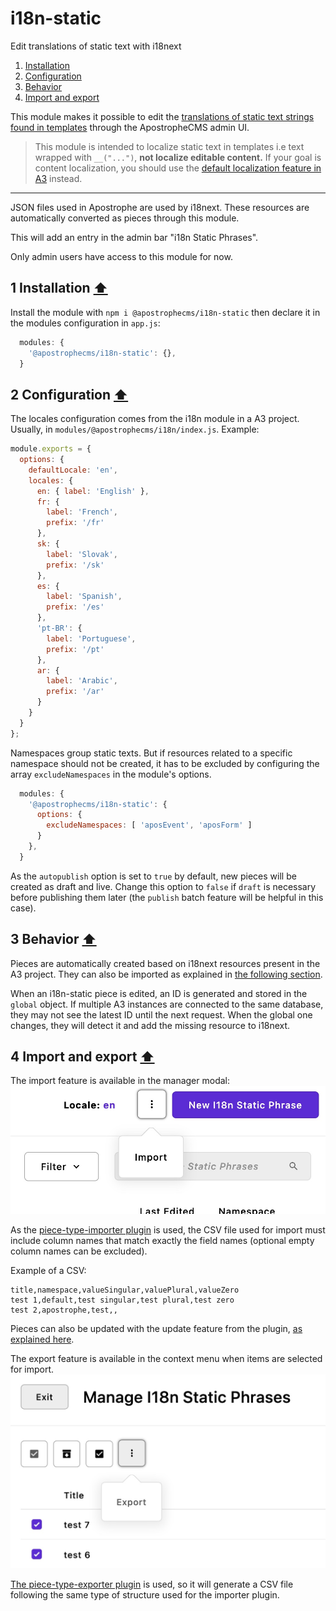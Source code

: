 <a id="contents"></a>

# i18n-static
Edit translations of static text with i18next

1. [Installation](#1)<br>
2. [Configuration](#2)<br>
3. [Behavior](#3)<br>
4. [Import and export](#4)<br>

This module makes it possible to edit the [translations of static text strings found in templates](https://v3.docs.apostrophecms.org/guide/localization/static.html) through the ApostropheCMS admin UI.

> This module is intended to localize static text in templates i.e text wrapped with `__("...")`, **not localize editable content.** If your goal is content localization, you should use the [default localization feature in A3](https://v3.docs.apostrophecms.org/guide/localization/) instead.

---

JSON files used in Apostrophe are used by i18next. These resources are automatically converted as pieces through this module.

This will add an entry in the admin bar "i18n Static Phrases".

Only admin users have access to this module for now.

<a id="1"></a>

## 1 Installation [&#x2B06;](#contents)

Install the module with `npm i @apostrophecms/i18n-static` then declare it in the modules configuration in `app.js`:

```js
  modules: {
    '@apostrophecms/i18n-static': {},
  }
```

<a id="2"></a>


## 2 Configuration [&#x2B06;](#contents)

The locales configuration comes from the i18n module in a A3 project. Usually, in `modules/@apostrophecms/i18n/index.js`. Example:

```js
module.exports = {
  options: {
    defaultLocale: 'en',
    locales: {
      en: { label: 'English' },
      fr: {
        label: 'French',
        prefix: '/fr'
      },
      sk: {
        label: 'Slovak',
        prefix: '/sk'
      },
      es: {
        label: 'Spanish',
        prefix: '/es'
      },
      'pt-BR': {
        label: 'Portuguese',
        prefix: '/pt'
      },
      ar: {
        label: 'Arabic',
        prefix: '/ar'
      }
    }
  }
};
```

Namespaces group static texts. But if resources related to a specific namespace should not be created, it has to be excluded by configuring the array `excludeNamespaces` in the module's options.

```js
  modules: {
    '@apostrophecms/i18n-static': {
      options: {
        excludeNamespaces: [ 'aposEvent', 'aposForm' ]
      }
    },
  }
```

As the `autopublish` option is set to `true` by default, new pieces will be created as draft and live. Change this option to `false` if `draft` is necessary before publishing them later (the `publish` batch feature will be helpful in this case).

<a id="3"></a>

## 3 Behavior [&#x2B06;](#contents)

Pieces are automatically created based on i18next resources present in the A3 project. They can also be imported as explained in [the following section](#4).

When an i18n-static piece is edited, an ID is generated and stored in the `global` object. If multiple A3 instances are connected to the same database, they may not see the latest ID until the next request. When the global one changes, they will detect it and add the missing resource to i18next.

<a id="4"></a>

## 4 Import and export [&#x2B06;](#contents)

The import feature is available in the manager modal: ![](import.jpg)

As the [piece-type-importer plugin](https://github.com/apostrophecms/piece-type-importer) is used, the CSV file used for import must include column names that match exactly the field names (optional empty column names can be excluded).

Example of a CSV:

```
title,namespace,valueSingular,valuePlural,valueZero
test 1,default,test singular,test plural,test zero
test 2,apostrophe,test,,
```

Pieces can also be updated with the update feature from the plugin, [as explained here](https://github.com/apostrophecms/piece-type-importer#updating-existing-pieces).

The export feature is available in the context menu when items are selected for import. ![](export.jpg)

[The piece-type-exporter plugin](https://github.com/apostrophecms/piece-type-exporter) is used, so it will generate a CSV file following the same type of structure used for the importer plugin.
